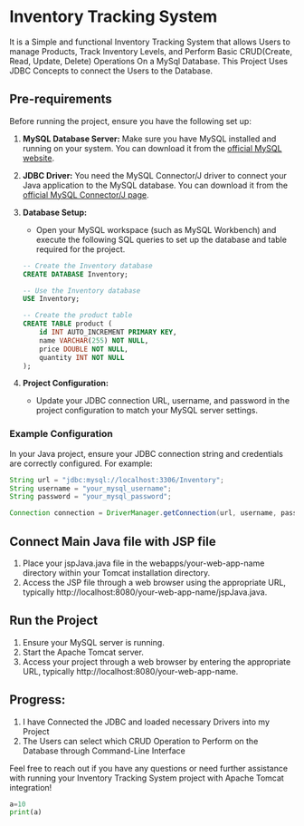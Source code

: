 # Inventory Tracking System
It is a Simple and functional Inventory Tracking System that allows Users to manage Products, Track Inventory Levels, and Perform Basic CRUD(Create, Read, Update, Delete) Operations On a MySql Database.
This Project Uses JDBC Concepts to connect the Users to the Database.

## Pre-requirements

Before running the project, ensure you have the following set up:

1. **MySQL Database Server:** Make sure you have MySQL installed and running on your system. You can download it from the [official MySQL website](https://dev.mysql.com/downloads/mysql/).

2. **JDBC Driver:** You need the MySQL Connector/J driver to connect your Java application to the MySQL database. You can download it from the [official MySQL Connector/J page](https://dev.mysql.com/downloads/connector/j/).

3. **Database Setup:**
    - Open your MySQL workspace (such as MySQL Workbench) and execute the following SQL queries to set up the database and table required for the project.

    ```sql
    -- Create the Inventory database
    CREATE DATABASE Inventory;

    -- Use the Inventory database
    USE Inventory;

    -- Create the product table
    CREATE TABLE product (
        id INT AUTO_INCREMENT PRIMARY KEY,
        name VARCHAR(255) NOT NULL,
        price DOUBLE NOT NULL,
        quantity INT NOT NULL
    );
    ```

4. **Project Configuration:**
    - Update your JDBC connection URL, username, and password in the project configuration to match your MySQL server settings.

### Example Configuration

In your Java project, ensure your JDBC connection string and credentials are correctly configured. For example:

```java
String url = "jdbc:mysql://localhost:3306/Inventory";
String username = "your_mysql_username";
String password = "your_mysql_password";

Connection connection = DriverManager.getConnection(url, username, password);
```
## Connect Main Java file with JSP file

1. Place your jspJava.java file in the webapps/your-web-app-name directory within your Tomcat installation directory. 
2. Access the JSP file through a web browser using the appropriate URL, typically http://localhost:8080/your-web-app-name/jspJava.java.

## Run the Project

1. Ensure your MySQL server is running.
2. Start the Apache Tomcat server.
3. Access your project through a web browser by entering the appropriate URL, typically http://localhost:8080/your-web-app-name.
   
## Progress:

1. I have Connected the JDBC and loaded necessary Drivers into my Project
2. The Users can select which CRUD Operation to Perform on the Database through Command-Line Interface

Feel free to reach out if you have any questions or need further assistance with running your Inventory Tracking System project with Apache Tomcat integration!

```python
a=10
print(a)
```
